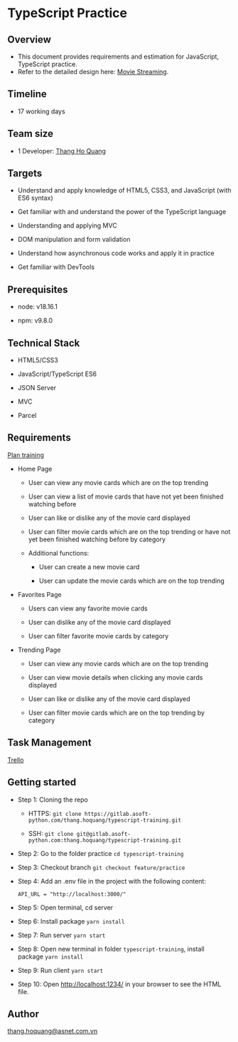 # TypeScript Practice

## Overview

- This document provides requirements and estimation for JavaScript, TypeScript practice.
- Refer to the detailed design here: [Movie Streaming](<https://www.figma.com/file/SZgu2WslrNtlGFi58PJ8tH/Movie-Streaming-Web-App-UI-(Community)-(Copy)?node-id=204%3A332&mode=dev>).

## Timeline

- 17 working days

## Team size

- 1 Developer: [Thang Ho Quang](mailto:thang.hoquang@asnet.com.vn)

## Targets

- Understand and apply knowledge of HTML5, CSS3, and JavaScript (with ES6 syntax)

- Get familiar with and understand the power of the TypeScript language

- Understanding and applying MVC

- DOM manipulation and form validation

- Understand how asynchronous code works and apply it in practice

- Get familiar with DevTools

## Prerequisites

- node: v18.16.1

- npm: v9.8.0

## Technical Stack

- HTML5/CSS3

- JavaScript/TypeScript ES6

- JSON Server

- MVC

- Parcel

## Requirements

[Plan training](https://docs.google.com/document/d/1dWScri9rZZ3cINuATcL-IGf5s6j9YgM9dUL49JXziKY/edit)

- Home Page

  - User can view any movie cards which are on the top trending

  - User can view a list of movie cards that have not yet been finished watching before

  - User can like or dislike any of the movie card displayed

  - User can filter movie cards which are on the top trending or have not yet been finished watching before by category

  - Additional functions:

    - User can create a new movie card

    - User can update the movie cards which are on the top trending

- Favorites Page

  - Users can view any favorite movie cards

  - User can dislike any of the movie card displayed

  - User can filter favorite movie cards by category

- Trending Page

  - User can view any movie cards which are on the top trending

  - User can view movie details when clicking any movie cards displayed

  - User can like or dislike any of the movie card displayed

  - User can filter movie cards which are on the top trending by category

## Task Management

[Trello](https://trello.com/b/q49E7wwT/js-ts-training)

## Getting started

- Step 1: Cloning the repo

  - HTTPS: `git clone https://gitlab.asoft-python.com/thang.hoquang/typescript-training.git`

  - SSH: `git clone git@gitlab.asoft-python.com:thang.hoquang/typescript-training.git`

- Step 2: Go to the folder practice `cd typescript-training`

- Step 3: Checkout branch `git checkout feature/practice`

- Step 4: Add an .env file in the project with the following content:

  `API_URL = "http://localhost:3000/"`

- Step 5: Open terminal, cd server

- Step 6: Install package `yarn install`

- Step 7: Run server `yarn start`

- Step 8: Open new terminal in folder `typescript-training`, install package `yarn install`

- Step 9: Run client `yarn start`

- Step 10: Open <http://localhost:1234/> in your browser to see the HTML file.

## Author

[thang.hoquang@asnet.com.vn](thang.hoquang@asnet.com.vn)
